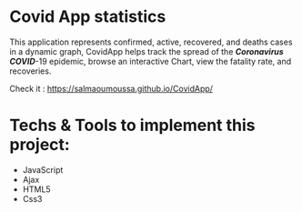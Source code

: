 # Covid App statistics

 This application represents confirmed, active, recovered, and deaths cases in a dynamic graph, CovidApp helps track the spread of the ***Coronavirus COVID***-19 epidemic, browse an interactive Chart, view the fatality rate, and recoveries.


Check it : https://salmaoumoussa.github.io/CovidApp/

# Techs & Tools to implement this project:

- JavaScript
- Ajax
- HTML5
- Css3
